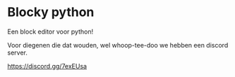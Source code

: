 # Blocky python


Een block editor voor python!

Voor diegenen die dat wouden, wel whoop-tee-doo we hebben een discord server.

https://discord.gg/7exEUsa